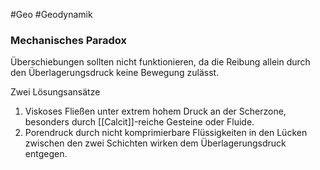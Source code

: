 #Geo #Geodynamik 

### Mechanisches Paradox

Überschiebungen sollten nicht funktionieren, da die Reibung allein durch den Überlagerungsdruck keine Bewegung zulässt. 

Zwei Lösungsansätze
1. Viskoses Fließen unter extrem hohem Druck an der Scherzone, besonders durch [[Calcit]]-reiche Gesteine oder Fluide.
2. Porendruck durch nicht komprimierbare Flüssigkeiten in den Lücken zwischen den zwei Schichten wirken dem Überlagerungsdruck entgegen.